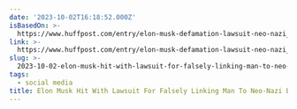 ```yaml
---
date: '2023-10-02T16:18:52.000Z'
isBasedOn: >-
  https://www.huffpost.com/entry/elon-musk-defamation-lawsuit-neo-nazi_n_65146bace4b05bd1c4d60d14
link: >-
  https://www.huffpost.com/entry/elon-musk-defamation-lawsuit-neo-nazi_n_65146bace4b05bd1c4d60d14
slug: >-
  2023-10-02-elon-musk-hit-with-lawsuit-for-falsely-linking-man-to-neo-nazi-brawl-or-huff
tags:
  - social media
title: Elon Musk Hit With Lawsuit For Falsely Linking Man To Neo-Nazi Brawl | Huff
---
```


